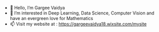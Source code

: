 - 👋 Hello, I’m Gargee Vaidya
- 👀 I’m interested in Deep Learning, Data Science, Computer Vision and have an evergreen love for Mathematics
- 📫 Visit my website at : https://gargeevaidya18.wixsite.com/mysite

<!---
gargeevaidya9/gargeevaidya9 is a ✨ special ✨ repository because its `README.md` (this file) appears on your GitHub profile.
You can click the Preview link to take a look at your changes.
--->
